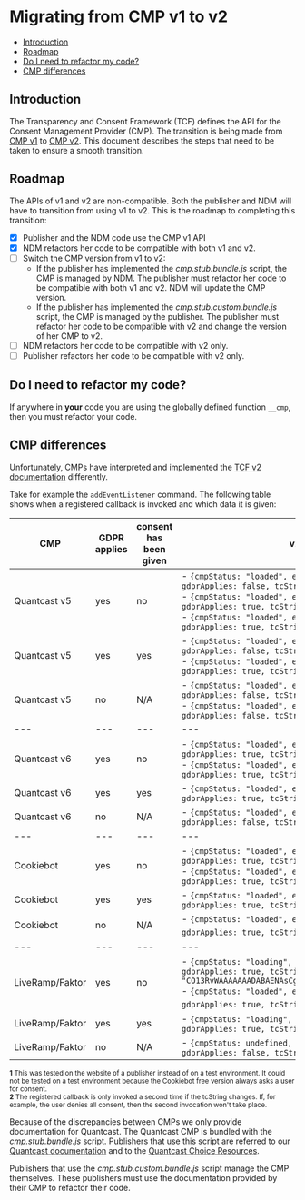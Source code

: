 # Migrating from CMP v1 to v2

- [Introduction](#introduction)
- [Roadmap](#roadmap)
- [Do I need to refactor my code?](#do-i-need-to-refactor-my-code)
- [CMP differences](#cmp-differences)

## Introduction
The Transparency and Consent Framework (TCF) defines the API for the Consent Management Provider (CMP).
The transition is being made from [CMP v1][tcf-v1] to [CMP v2][tcf-v2].
This document describes the steps that need to be taken to ensure a smooth transition.

## Roadmap
The APIs of v1 and v2 are non-compatible.
Both the publisher and NDM will have to transition from using v1 to v2.
This is the roadmap to completing this transition:
- [x] Publisher and the NDM code use the CMP v1 API
- [x] NDM refactors her code to be compatible with both v1 and v2.
- [ ] Switch the CMP version from v1 to v2:
    - If the publisher has implemented the _cmp.stub.bundle.js_ script, the CMP is managed by NDM.
      The publisher must refactor her code to be compatible with both v1 and v2.
      NDM will update the CMP version.
    - If the publisher has implemented the _cmp.stub.custom.bundle.js_ script, the CMP is managed by the publisher.
      The publisher must refactor her code to be compatible with v2 and change the version of her CMP to v2.
- [ ] NDM refactors her code to be compatible with v2 only.
- [ ] Publisher refactors her code to be compatible with v2 only.

## Do I need to refactor my code?
If anywhere in **your** code you are using the globally defined function `__cmp`,
then you must refactor your code.

## CMP differences
Unfortunately, CMPs have interpreted and implemented the [TCF v2 documentation][tcf-v2] differently.

Take for example the `addEventListener` command.
The following table shows when a registered callback is invoked and which data it is given:

|CMP|GDPR applies|consent has been given|v2 behaviour|
|---|---|---|---|
|Quantcast v5| yes | no    | - `{cmpStatus: "loaded", eventStatus: "tcloaded", gdprApplies: false, tcString: undefined}` <br>- `{cmpStatus: "loaded", eventStatus: "cmpuishown", gdprApplies: true, tcString: ""}` <br>- `{cmpStatus: "loaded", eventStatus: "useractioncomplete", gdprApplies: true, tcString: "[actual-tc-string]"}` |
|Quantcast v5| yes | yes   | - `{cmpStatus: "loaded", eventStatus: "tcloaded", gdprApplies: false, tcString: undefined}` <br>- `{cmpStatus: "loaded", eventStatus: "useractioncomplete", gdprApplies: true, tcString: "[actual-tc-string]"}` |
|Quantcast v5| no | N/A    | - `{cmpStatus: "loaded", eventStatus: "tcloaded", gdprApplies: false, tcString: undefined}` <br>- `{cmpStatus: "loaded", eventStatus: "useractioncomplete", gdprApplies: false, tcString: undefined}` |
|---|---|---|---|
|Quantcast v6| yes | no     | - `{cmpStatus: "loaded", eventStatus: "cmpuishown", gdprApplies: true, tcString: ""}` <br>- `{cmpStatus: "loaded", eventStatus: "useractioncomplete", gdprApplies: true, tcString: "[actual-tc-string]"}` |
|Quantcast v6| yes | yes    | - `{cmpStatus: "loaded", eventStatus: "tcloaded", gdprApplies: true, tcString: "[actual-tc-string]"}` |
|Quantcast v6| no | N/A     | - `{cmpStatus: "loaded", eventStatus: "tcloaded", gdprApplies: false, tcString: undefined}` |
|---|---|---|---|
|Cookiebot| yes | no    | - `{cmpStatus: "loaded", eventStatus: "cmpuishown", gdprApplies: true, tcString: ""}` <br>- `{cmpStatus: "loaded", eventStatus: "useractioncomplete", gdprApplies: true, tcString: "[actual-tc-string]"}` |
|Cookiebot| yes | yes   | - `{cmpStatus: "loaded", eventStatus: "tcloaded", gdprApplies: true, tcString: "[actual-tc-string]"}` |
|Cookiebot| no | N/A    | - `{cmpStatus: "loaded", eventStatus: "cmpuishown", gdprApplies: true, tcString: ""}` <sup>**1**</sup> |
|---|---|---|---|
|LiveRamp/Faktor| yes | no     | - `{cmpStatus: "loading", eventStatus: undefined, gdprApplies: true, tcString: "CO13RvWAAAAAAADABAENAsCgAAAAAAAAAIAAAAAAAAAA.YAAAAAAAAAA"}` <br>- `{cmpStatus: "loaded", eventStatus: "useractioncomplete", gdprApplies: true, tcString: "[actual-tc-string]"}` <sup>**2**</sup> |
|LiveRamp/Faktor| yes | yes    | - `{cmpStatus: "loading", eventStatus: "tcloaded", gdprApplies: true, tcString: "[actual-tc-string]"}` |
|LiveRamp/Faktor| no | N/A     | - `{cmpStatus: undefined, eventStatus: undefined, gdprApplies: false, tcString: undefined}` |

<sup>**1** This was tested on the website of a publisher instead of on a test environment.
It could not be tested on a test environment because the Cookiebot free version always asks a user for consent.</sup><br>
<sup>**2** The registered callback is only invoked a second time if the tcString changes. If, for example, the user denies all consent, then the second invocation won't take place.</sup>

Because of the discrepancies between CMPs we only provide documentation for Quantcast.
The Quantcast CMP is bundled with the _cmp.stub.bundle.js_ script.
Publishers that use this script are referred to our [Quantcast documentation](cmp-v1-to-v2/QUANTCAST.md) and to the [Quantcast Choice Resources][quantcast-choice-resources].

Publishers that use the _cmp.stub.custom.bundle.js_ script manage the CMP themselves.
These publishers must use the documentation provided by their CMP to refactor their code.

[tcf-v1]: https://github.com/InteractiveAdvertisingBureau/GDPR-Transparency-and-Consent-Framework/blob/master/CMP%20JS%20API%20v1.1%20Final.md
[tcf-v2]: https://github.com/InteractiveAdvertisingBureau/GDPR-Transparency-and-Consent-Framework/blob/master/TCFv2/IAB%20Tech%20Lab%20-%20CMP%20API%20v2.md
[quantcast-choice-resources]: https://help.quantcast.com/hc/en-us/categories/360002940873-Quantcast-Choice
